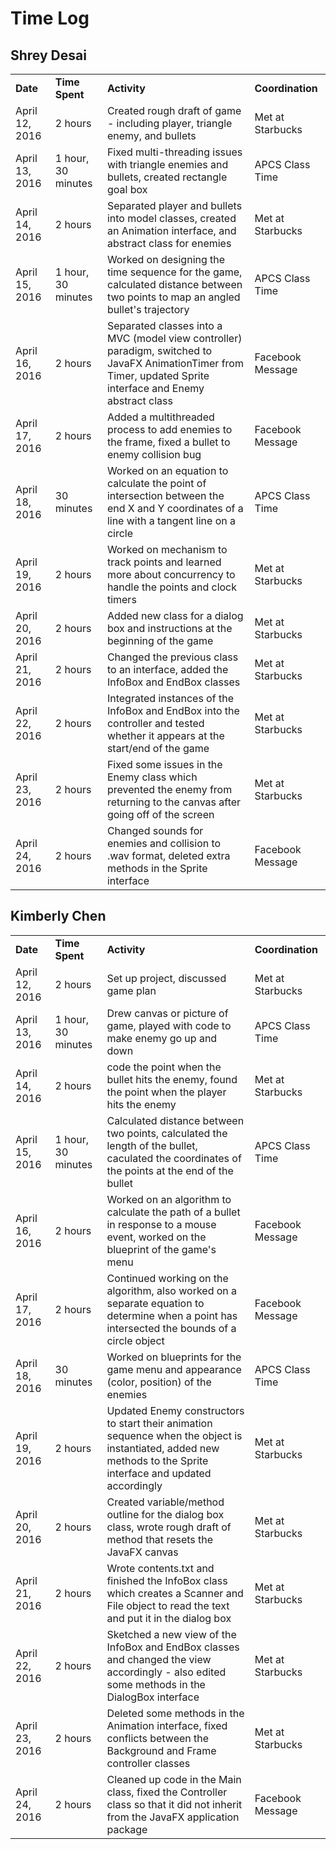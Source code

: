 # Time Log

## Shrey Desai

<table>
	<tr>
		<td><b>Date</b></td>
		<td><b>Time Spent</b></td>
		<td><b>Activity</b></td>
		<td><b>Coordination</b></td>
	</tr>
	<tr>
		<td>April 12, 2016</td>
		<td>2 hours</td>
		<td>Created rough draft of game - including player, triangle enemy, and bullets</td>
		<td>Met at Starbucks</td>
	</tr>
	<tr>
		<td>April 13, 2016</td>
		<td>1 hour, 30 minutes</td>
		<td>Fixed multi-threading issues with triangle enemies and bullets, created rectangle goal box</td>
		<td>APCS Class Time</td>
	</tr>
	<tr>
		<td>April 14, 2016</td>
		<td>2 hours</td>
		<td>Separated player and bullets into model classes, created an Animation interface, and abstract class for enemies</td>
		<td>Met at Starbucks</td>
	</tr>
	<tr>
		<td>April 15, 2016</td>
		<td>1 hour, 30 minutes</td>
		<td>Worked on designing the time sequence for the game, calculated distance between two points to map an angled bullet's trajectory</td>
		<td>APCS Class Time</td>
	</tr>
	<tr>
		<td>April 16, 2016</td>
		<td>2 hours</td>
		<td>Separated classes into a MVC (model view controller) paradigm, switched to JavaFX AnimationTimer from Timer, updated Sprite interface and Enemy abstract class</td>
		<td>Facebook Message</td>
	</tr>
	<tr>
		<td>April 17, 2016</td>
		<td>2 hours</td>
		<td>Added a multithreaded process to add enemies to the frame, fixed a bullet to enemy collision bug</td>
		<td>Facebook Message</td>
	</tr>
	<tr>
		<td>April 18, 2016</td>
		<td>30 minutes</td>
		<td>Worked on an equation to calculate the point of intersection between the end X and Y coordinates of a line with a tangent line on a circle</td>
		<td>APCS Class Time</td>
	</tr>
	<tr>
		<td>April 19, 2016</td>
		<td>2 hours</td>
		<td>Worked on mechanism to track points and learned more about concurrency to handle the points and clock timers</td>
		<td>Met at Starbucks</td>
	</tr>
	<tr>
		<td>April 20, 2016</td>
		<td>2 hours</td>
		<td>Added new class for a dialog box and instructions at the beginning of the game</td>
		<td>Met at Starbucks</td>
	</tr>
	<tr>
		<td>April 21, 2016</td>
		<td>2 hours</td>
		<td>Changed the previous class to an interface, added the InfoBox and EndBox classes</td>
		<td>Met at Starbucks</td>
	</tr>
	<tr>
		<td>April 22, 2016</td>
		<td>2 hours</td>
		<td>Integrated instances of the InfoBox and EndBox into the controller and tested whether
		it appears at the start/end of the game</td>
		<td>Met at Starbucks</td>
	</tr>
	<tr>
		<td>April 23, 2016</td>
		<td>2 hours</td>
		<td>Fixed some issues in the Enemy class which prevented the enemy from returning to the canvas after going off of the screen</td>
		<td>Met at Starbucks</td>
	</tr>
	<tr>
		<td>April 24, 2016</td>
		<td>2 hours</td>
		<td>Changed sounds for enemies and collision to .wav format, deleted extra methods in the Sprite interface</td>
		<td>Facebook Message</td>
	</tr>
</table>

## Kimberly Chen

<table>
	<tr>
		<td><b>Date</b></td>
		<td><b>Time Spent</b></td>
		<td><b>Activity</b></td>
		<td><b>Coordination</b></td>
	</tr>
	<tr>
		<td>April 12, 2016</td>
		<td>2 hours</td>
		<td>Set up project, discussed game plan</td>
		<td>Met at Starbucks</td>
	</tr>
	<tr>
		<td>April 13, 2016</td>
		<td>1 hour, 30 minutes</td>
		<td>Drew canvas or picture of game, played with code to make enemy go up and down</td>
		<td>APCS Class Time</td>
	</tr>
	<tr>
		<td>April 14, 2016</td>
		<td>2 hours</td>
		<td>code the point when the bullet hits the enemy, found the point when the player hits the enemy</td>
		<td>Met at Starbucks</td>
	</tr>
	<tr>
		<td>April 15, 2016</td>
		<td>1 hour, 30 minutes</td>
		<td>Calculated distance between two points, calculated the length of the bullet, caculated the coordinates of the points at the end of the bullet</td>
		<td>APCS Class Time</td>
	</tr>
	<tr>
		<td>April 16, 2016</td>
		<td>2 hours</td>
		<td>Worked on an algorithm to calculate the path of a bullet in response to a mouse event, worked on the blueprint of the game's menu</td>
		<td>Facebook Message</td>
	</tr>
	<tr>
		<td>April 17, 2016</td>
		<td>2 hours</td>
		<td>Continued working on the algorithm, also worked on a separate equation to determine when a point has intersected the bounds of a circle object</td>
		<td>Facebook Message</td>
	</tr>
	<tr>
		<td>April 18, 2016</td>
		<td>30 minutes</td>
		<td>Worked on blueprints for the game menu and appearance (color, position) of the enemies</td>
		<td>APCS Class Time</td>
	</tr>
	<tr>
		<td>April 19, 2016</td>
		<td>2 hours</td>
		<td>Updated Enemy constructors to start their animation sequence when the object is instantiated, added new methods to the Sprite interface and updated accordingly</td>
		<td>Met at Starbucks</td>
	</tr>
	<tr>
		<td>April 20, 2016</td>
		<td>2 hours</td>
		<td>Created variable/method outline for the dialog box class, wrote rough draft of method that resets the JavaFX canvas</td>
		<td>Met at Starbucks</td>
	</tr>
	<tr>
		<td>April 21, 2016</td>
		<td>2 hours</td>
		<td>Wrote contents.txt and finished the InfoBox class which creates a Scanner and File object to read the text and put it in the dialog box</td>
		<td>Met at Starbucks</td>
	</tr>
	<tr>
		<td>April 22, 2016</td>
		<td>2 hours</td>
		<td>Sketched a new view of the InfoBox and EndBox classes and changed the view accordingly - also edited some methods in the DialogBox interface</td>
		<td>Met at Starbucks</td>
	</tr>
	<tr>
		<td>April 23, 2016</td>
		<td>2 hours</td>
		<td>Deleted some methods in the Animation interface, fixed conflicts between the Background and Frame controller classes</td>
		<td>Met at Starbucks</td>
	</tr>
	<tr>
		<td>April 24, 2016</td>
		<td>2 hours</td>
		<td>Cleaned up code in the Main class, fixed the Controller class so that it did not inherit from the JavaFX application package</td>
		<td>Facebook Message</td>
	</tr>
</table>
